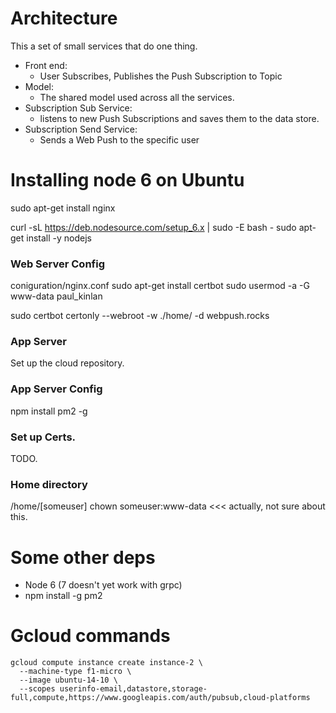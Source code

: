 Architecture
============

This a set of small services that do one thing.

* Front end:
  * User Subscribes, Publishes the Push Subscription to Topic
* Model:
  * The shared model used across all the services.
* Subscription Sub Service:
  * listens to new Push Subscriptions and saves them to the data store.
* Subscription Send Service:
  * Sends a Web Push to the specific user


Installing node 6 on Ubuntu
===========================

sudo apt-get install nginx

curl -sL https://deb.nodesource.com/setup_6.x | sudo -E bash -
sudo apt-get install -y nodejs

### Web Server Config

coniguration/nginx.conf
sudo apt-get install certbot
sudo usermod -a -G www-data paul_kinlan

sudo certbot certonly --webroot -w ./home/ -d webpush.rocks

### App Server

Set up the cloud repository.

### App Server Config

npm install pm2 -g

### Set up Certs.

TODO.

### Home directory

/home/[someuser]
chown someuser:www-data   <<< actually, not sure about this.

Some other deps
===============

* Node 6 (7 doesn't yet work with grpc)
* npm install -g pm2

Gcloud commands
===============

```
gcloud compute instance create instance-2 \
  --machine-type f1-micro \
  --image ubuntu-14-10 \
  --scopes userinfo-email,datastore,storage-full,compute,https://www.googleapis.com/auth/pubsub,cloud-platforms
```
